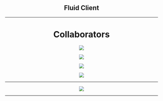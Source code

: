 <div align="center">
  
  ## Fluid Client
---

# Collaborators
  
<p align = "center"><img src = "https://github-widgetbox.vercel.app/api/profile?username=Quantamyt&data=followers,repositories,stars,commits"></p>
<p align = "center"><img src = "https://github-widgetbox.vercel.app/api/profile?username=GamerHun1238&data=followers,repositories,stars,commits"></p>
<p align = "center"><img src = "https://github-widgetbox.vercel.app/api/profile?username=Slddev&data=followers,repositories,stars,commits"></p>
<p align = "center"><img src = "https://github-widgetbox.vercel.app/api/profile?username=spetterman66&data=followers,repositories,stars,commits"></p>

---
  
<p align = "center"><img src = "https://github-widgetbox.vercel.app/api/skills?names=java,kotlin,python,html,css,javascript,typescript,c,bash,powershell&includeNames=true"></p>

---
